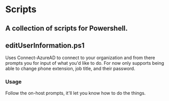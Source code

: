 # Scripts
A collection of scripts for Powershell.
---

## editUserInformation.ps1

Uses Connect-AzureAD to connect to your organization and from there prompts you for input of what you'd like to do. For now only supports being able to change phone extension, job title, and their password.

### Usage

Follow the on-host prompts, it'll let you know how to do the things.
